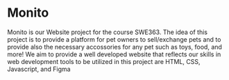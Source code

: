 # Monito
Monito is our Website project for the course SWE363. The idea of this project is to provide a platform for pet owners to sell/exchange pets and to provide also the necessary accossories for any pet such as toys, food, and more!
We aim to provide a well developed website that reflects our skills in web development
tools to be utilized in this project are HTML, CSS, Javascript, and Figma
 
